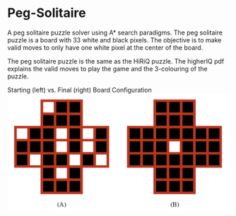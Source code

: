 # Peg-Solitaire
A peg solitaire puzzle solver using A* search paradigms. The peg solitaire puzzle is a board with 33 white and black pixels. The objective is to make valid moves to only have one white pixel at the center of the board.

The peg solitaire puzzle is the same as the HiRiQ puzzle. The higherIQ pdf explains the valid moves to play the game and the 3-colouring of the puzzle.

Starting (left) vs. Final (right) Board Configuration
![](\Sample\SampleSolve.png)
